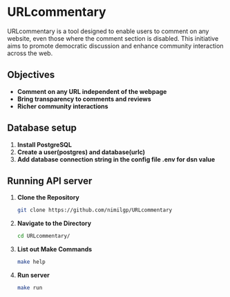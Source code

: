 # URLcommentary
URLcommentary is a tool designed to enable users to comment on any website, even those where the comment section is disabled. This initiative aims to promote democratic discussion and enhance community interaction across the web.

## Objectives
- **Comment on any URL independent of the webpage**
- **Bring transparency to comments and reviews**
- **Richer community interactions**

<!--
## Installation

1. **Clone the Repository**

    ```bash
    git clone https://github.com/nimilgp/URLcommentary
    ```

2. **Navigate to the Directory**

    ```bash
    cd URLcommentary/extension
    ```

3. **Load the Extension in Chrome**

    - Open Chrome and navigate to `chrome://extensions/`.
    - Enable "Developer mode" in the top right corner.
    - Click "Load unpacked" and select the directory containing your extension files.

## Usage

Once the extension is loaded,  users can then post and view comments, which will be displayed in the new comment section injected into the webpage.
-->
## Database setup
1. **Install PostgreSQL**
2. **Create a user(postgres) and database(urlc)**
3. **Add database connection string in the config file .env for dsn value**

## Running API server

1. **Clone the Repository**

    ```bash
    git clone https://github.com/nimilgp/URLcommentary
    ```

2. **Navigate to the Directory**

    ```bash
    cd URLcommentary/
    ```
3. **List out Make Commands**

   ```bash
   make help
   ```
4. **Run server**
   ```bash
   make run
   ```

